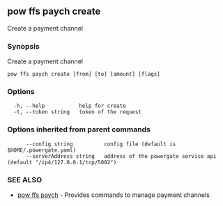## pow ffs paych create

Create a payment channel

### Synopsis

Create a payment channel

```
pow ffs paych create [from] [to] [amount] [flags]
```

### Options

```
  -h, --help           help for create
  -t, --token string   token of the request
```

### Options inherited from parent commands

```
      --config string          config file (default is $HOME/.powergate.yaml)
      --serverAddress string   address of the powergate service api (default "/ip4/127.0.0.1/tcp/5002")
```

### SEE ALSO

* [pow ffs paych](pow_ffs_paych.md)	 - Provides commands to manage payment channels

